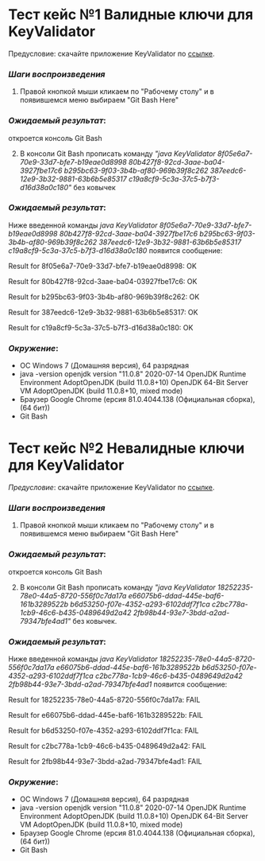 # Тест кейс №1 Валидные ключи для KeyValidator

Предусловие: скачайте приложение KeyValidator по [ссылке](https://github.com/netology-code/javaqa-homeworks/blob/master/intro/artifacts/KeyValidator.class).

### *Шаги воспроизведения*

1. Правой кнопкой мыши кликаем по "Рабочему столу" и в появившемся меню выбираем "Git Bash Here"

### *Ожидаемый результат*:

откроется консоль Git Bash

2. В консоли Git Bash прописать команду *"java KeyValidator 8f05e6a7-70e9-33d7-bfe7-b19eae0d8998 80b427f8-92cd-3aae-ba04-3927fbe17c6 b295bc63-9f03-3b4b-af80-969b39f8c262 387eedc6-12e9-3b32-9881-63b6b5e85317 c19a8cf9-5c3a-37c5-b7f3-d16d38a0c180"* без ковычек 

### *Ожидаемый результат*:

Ниже введенной команды *java KeyValidator 8f05e6a7-70e9-33d7-bfe7-b19eae0d8998 80b427f8-92cd-3aae-ba04-3927fbe17c6 b295bc63-9f03-3b4b-af80-969b39f8c262 387eedc6-12e9-3b32-9881-63b6b5e85317 c19a8cf9-5c3a-37c5-b7f3-d16d38a0c180* появится сообщение:

Result for 8f05e6a7-70e9-33d7-bfe7-b19eae0d8998: OK

Result for 80b427f8-92cd-3aae-ba04-03927fbe17c6: OK

Result for b295bc63-9f03-3b4b-af80-969b39f8c262: OK

Result for 387eedc6-12e9-3b32-9881-63b6b5e85317: OK

Result for c19a8cf9-5c3a-37c5-b7f3-d16d38a0c180: OK

### *Окружение*: 

* ОС Windows 7 (Домашняя версия), 64 разрядная
* java -version
openjdk version "11.0.8" 2020-07-14
OpenJDK Runtime Environment AdoptOpenJDK (build 11.0.8+10)
OpenJDK 64-Bit Server VM AdoptOpenJDK (build 11.0.8+10, mixed mode)
* Браузер Google Chrome (ерсия 81.0.4044.138 (Официальная сборка), (64 бит))
* Git Bash


# Тест кейс №2 Невалидные ключи для KeyValidator

*Предусловие*: скачайте приложение KeyValidator по [ссылке](https://github.com/netology-code/javaqa-homeworks/blob/master/intro/artifacts/KeyValidator.class).

### *Шаги воспроизведения*

1. Правой кнопкой мыши кликаем по "Рабочему столу" и в появившемся меню выбираем "Git Bash Here"

### *Ожидаемый результат*:

откроется консоль Git Bash

2. В консоли Git Bash прописать команду *"java KeyValidator 18252235-78e0-44a5-8720-556f0c7da17a e66075b6-ddad-445e-baf6-161b3289522b b6d53250-f07e-4352-a293-6102ddf7f1ca c2bc778a-1cb9-46c6-b435-0489649d2a42 2fb98b44-93e7-3bdd-a2ad-79347bfe4ad1"* без ковычек.

### *Ожидаемый результат*:

Ниже введенной команды *java KeyValidator 18252235-78e0-44a5-8720-556f0c7da17a e66075b6-ddad-445e-baf6-161b3289522b b6d53250-f07e-4352-a293-6102ddf7f1ca c2bc778a-1cb9-46c6-b435-0489649d2a42 2fb98b44-93e7-3bdd-a2ad-79347bfe4ad1* появится сообщение:

Result for 18252235-78e0-44a5-8720-556f0c7da17a: FAIL

Result for e66075b6-ddad-445e-baf6-161b3289522b: FAIL

Result for b6d53250-f07e-4352-a293-6102ddf7f1ca: FAIL

Result for c2bc778a-1cb9-46c6-b435-0489649d2a42: FAIL

Result for 2fb98b44-93e7-3bdd-a2ad-79347bfe4ad1: FAIL


### *Окружение*: 

* ОС Windows 7 (Домашняя версия), 64 разрядная
* java -version
openjdk version "11.0.8" 2020-07-14
OpenJDK Runtime Environment AdoptOpenJDK (build 11.0.8+10)
OpenJDK 64-Bit Server VM AdoptOpenJDK (build 11.0.8+10, mixed mode)
* Браузер Google Chrome (ерсия 81.0.4044.138 (Официальная сборка), (64 бит))
* Git Bash

